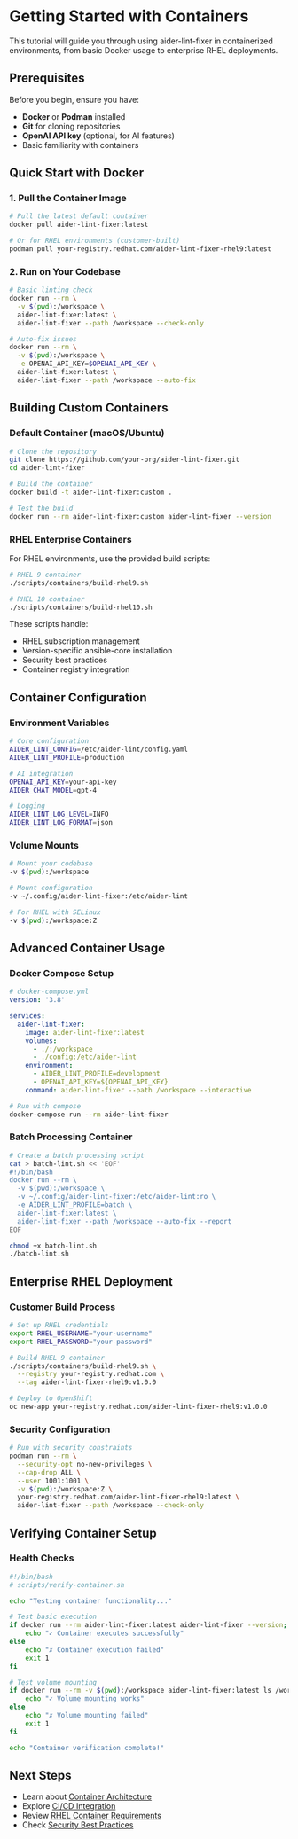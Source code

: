 # Getting Started with Containers

This tutorial will guide you through using aider-lint-fixer in containerized environments, from basic Docker usage to enterprise RHEL deployments.

## Prerequisites

Before you begin, ensure you have:

- **Docker** or **Podman** installed
- **Git** for cloning repositories
- **OpenAI API key** (optional, for AI features)
- Basic familiarity with containers

## Quick Start with Docker

### 1. Pull the Container Image

```bash
# Pull the latest default container
docker pull aider-lint-fixer:latest

# Or for RHEL environments (customer-built)
podman pull your-registry.redhat.com/aider-lint-fixer-rhel9:latest
```

### 2. Run on Your Codebase

```bash
# Basic linting check
docker run --rm \
  -v $(pwd):/workspace \
  aider-lint-fixer:latest \
  aider-lint-fixer --path /workspace --check-only

# Auto-fix issues
docker run --rm \
  -v $(pwd):/workspace \
  -e OPENAI_API_KEY=$OPENAI_API_KEY \
  aider-lint-fixer:latest \
  aider-lint-fixer --path /workspace --auto-fix
```

## Building Custom Containers

### Default Container (macOS/Ubuntu)

```bash
# Clone the repository
git clone https://github.com/your-org/aider-lint-fixer.git
cd aider-lint-fixer

# Build the container
docker build -t aider-lint-fixer:custom .

# Test the build
docker run --rm aider-lint-fixer:custom aider-lint-fixer --version
```

### RHEL Enterprise Containers

For RHEL environments, use the provided build scripts:

```bash
# RHEL 9 container
./scripts/containers/build-rhel9.sh

# RHEL 10 container  
./scripts/containers/build-rhel10.sh
```

These scripts handle:
- RHEL subscription management
- Version-specific ansible-core installation
- Security best practices
- Container registry integration

## Container Configuration

### Environment Variables

```bash
# Core configuration
AIDER_LINT_CONFIG=/etc/aider-lint/config.yaml
AIDER_LINT_PROFILE=production

# AI integration
OPENAI_API_KEY=your-api-key
AIDER_CHAT_MODEL=gpt-4

# Logging
AIDER_LINT_LOG_LEVEL=INFO
AIDER_LINT_LOG_FORMAT=json
```

### Volume Mounts

```bash
# Mount your codebase
-v $(pwd):/workspace

# Mount configuration
-v ~/.config/aider-lint-fixer:/etc/aider-lint

# For RHEL with SELinux
-v $(pwd):/workspace:Z
```

## Advanced Container Usage

### Docker Compose Setup

```yaml
# docker-compose.yml
version: '3.8'

services:
  aider-lint-fixer:
    image: aider-lint-fixer:latest
    volumes:
      - ./:/workspace
      - ./config:/etc/aider-lint
    environment:
      - AIDER_LINT_PROFILE=development
      - OPENAI_API_KEY=${OPENAI_API_KEY}
    command: aider-lint-fixer --path /workspace --interactive
```

```bash
# Run with compose
docker-compose run --rm aider-lint-fixer
```

### Batch Processing Container

```bash
# Create a batch processing script
cat > batch-lint.sh << 'EOF'
#!/bin/bash
docker run --rm \
  -v $(pwd):/workspace \
  -v ~/.config/aider-lint-fixer:/etc/aider-lint:ro \
  -e AIDER_LINT_PROFILE=batch \
  aider-lint-fixer:latest \
  aider-lint-fixer --path /workspace --auto-fix --report
EOF

chmod +x batch-lint.sh
./batch-lint.sh
```

## Enterprise RHEL Deployment

### Customer Build Process

```bash
# Set up RHEL credentials
export RHEL_USERNAME="your-username"
export RHEL_PASSWORD="your-password"

# Build RHEL 9 container
./scripts/containers/build-rhel9.sh \
  --registry your-registry.redhat.com \
  --tag aider-lint-fixer-rhel9:v1.0.0

# Deploy to OpenShift
oc new-app your-registry.redhat.com/aider-lint-fixer-rhel9:v1.0.0
```

### Security Configuration

```bash
# Run with security constraints
podman run --rm \
  --security-opt no-new-privileges \
  --cap-drop ALL \
  --user 1001:1001 \
  -v $(pwd):/workspace:Z \
  your-registry.redhat.com/aider-lint-fixer-rhel9:latest \
  aider-lint-fixer --path /workspace --check-only
```

## Verifying Container Setup

### Health Checks

```bash
#!/bin/bash
# scripts/verify-container.sh

echo "Testing container functionality..."

# Test basic execution
if docker run --rm aider-lint-fixer:latest aider-lint-fixer --version; then
    echo "✓ Container executes successfully"
else
    echo "✗ Container execution failed"
    exit 1
fi

# Test volume mounting
if docker run --rm -v $(pwd):/workspace aider-lint-fixer:latest ls /workspace; then
    echo "✓ Volume mounting works"
else
    echo "✗ Volume mounting failed"
    exit 1
fi

echo "Container verification complete!"
```

## Next Steps

- Learn about [Container Architecture](../explanation/container-architecture.md)
- Explore [CI/CD Integration](../how-to/how-to-deploy-your-application.md)
- Review [RHEL Container Requirements](../adrs/0009-rhel-container-build-requirements.md)
- Check [Security Best Practices](../how-to/security-best-practices.md)
